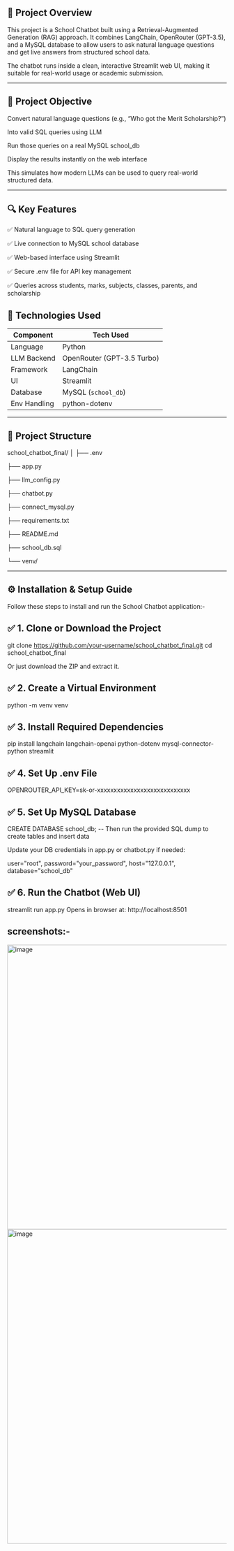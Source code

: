 🧠 Project Overview
-
This project is a School Chatbot built using a Retrieval-Augmented Generation (RAG) approach.
It combines LangChain, OpenRouter (GPT-3.5), and a MySQL database to allow users to ask natural language questions and get live answers from structured school data.

The chatbot runs inside a clean, interactive Streamlit web UI, making it suitable for real-world usage or academic submission.


-----------------------------------------------

🎯 Project Objective
--
Convert natural language questions (e.g., “Who got the Merit Scholarship?”)

Into valid SQL queries using LLM

Run those queries on a real MySQL school_db

 Display the results instantly on the web interface

This simulates how modern LLMs can be used to query real-world structured data.

----------------------------

🔍 Key Features
--

✅ Natural language to SQL query generation
    
✅ Live connection to MySQL school database

 
 ✅ Web-based interface using Streamlit


 ✅ Secure .env file for API key management

    

✅ Queries across students, marks, subjects, classes, parents, and scholarship


    
🧰 Technologies Used
--
| Component    | Tech Used                  |
| ------------ | -------------------------- |
| Language     | Python                     |
| LLM Backend  | OpenRouter (GPT-3.5 Turbo) |
| Framework    | LangChain                  |
| UI           | Streamlit                  |
| Database     | MySQL (`school_db`)        |
| Env Handling | python-dotenv              |


----------------

📁 Project Structure
-

school_chatbot_final/
│
├── .env     

├── app.py       

├── llm_config.py  

├── chatbot.py 

├── connect_mysql.py 

├── requirements.txt 

├── README.md     

├── school_db.sql   

└── venv/                 


---

⚙️ Installation & Setup Guide
-

Follow these steps to install and run the School Chatbot application:-

✅ 1. Clone or Download the Project
-
git clone https://github.com/your-username/school_chatbot_final.git
cd school_chatbot_final

Or just download the ZIP and extract it.

✅ 2. Create a Virtual Environment
-
python -m venv venv

✅ 3. Install Required Dependencies
-
pip install langchain langchain-openai python-dotenv mysql-connector-python streamlit

✅ 4. Set Up .env File
-
OPENROUTER_API_KEY=sk-or-xxxxxxxxxxxxxxxxxxxxxxxxxxxx

✅ 5. Set Up MySQL Database
-
CREATE DATABASE school_db;
-- Then run the provided SQL dump to create tables and insert data

Update your DB credentials in app.py or chatbot.py if needed:

user="root",
password="your_password",
host="127.0.0.1",
database="school_db"

✅ 6. Run the Chatbot (Web UI)
-
streamlit run app.py
Opens in browser at: http://localhost:8501

screenshots:-
-

<img width="1365" height="651" alt="image" src="https://github.com/user-attachments/assets/f3319268-39cd-4438-85ae-b23a85eac256" />


<img width="1360" height="720" alt="image" src="https://github.com/user-attachments/assets/8e48de96-6053-41a2-b28b-c335a4b03606" />



    
